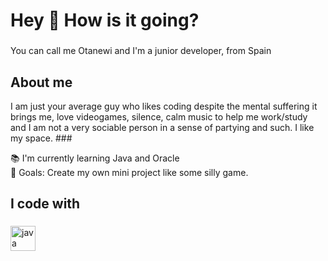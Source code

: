 <h1 align="left">Hey 👋 How is it going?</h1>

###

<p align="left">You can call me Otanewi and I'm a junior developer, from Spain</p>

###

<h2 align="left">About me</h2>

<p align="left">I am just your average guy who likes coding despite the mental suffering it brings me, love videogames, silence, calm music to help me work/study and I am not a very sociable person in a sense of partying and such. I like my space.
###

<p align="left">📚 I'm currently learning Java and Oracle<br>🎯 Goals: Create my own mini project like some silly game.</p>

###

<h2 align="left">I code with</h2>

###

<div align="left">
  <img src="https://cdn.jsdelivr.net/gh/devicons/devicon/icons/java/java-original.svg" height="40" alt="java logo" />
  <img width="12" />
</div>

###
<!--
**Noxiffow/Noxiffow** is a ✨ _special_ ✨ repository because its `README.md` (this file) appears on your GitHub profile.

Here are some ideas to get you started:

- 🔭 I’m currently working on ...
- 🌱 I’m currently learning ...
- 👯 I’m looking to collaborate on ...
- 🤔 I’m looking for help with ...
- 💬 Ask me about ...
- 📫 How to reach me: ...
- 😄 Pronouns: ...
- ⚡ Fun fact: ...
-->
